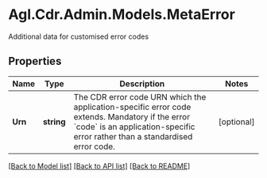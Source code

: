 # Agl.Cdr.Admin.Models.MetaError
Additional data for customised error codes

## Properties

Name | Type | Description | Notes
------------ | ------------- | ------------- | -------------
**Urn** | **string** | The CDR error code URN which the application-specific error code extends. Mandatory if the error &#x60;code&#x60; is an application-specific error rather than a standardised error code. | [optional] 

[[Back to Model list]](../README.md#documentation-for-models) [[Back to API list]](../README.md#documentation-for-api-endpoints) [[Back to README]](../README.md)

